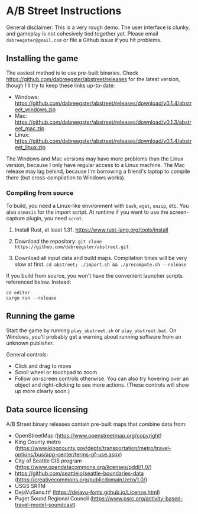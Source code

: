 # A/B Street Instructions

General disclaimer: This is a very rough demo. The user interface is clunky, and
gameplay is not cohesively tied together yet. Please email
`dabreegster@gmail.com` or file a Github issue if you hit problems.

## Installing the game

The easiest method is to use pre-built binaries. Check
https://github.com/dabreegster/abstreet/releases for the latest version, though
I'll try to keep these links up-to-date:

- Windows:
  https://github.com/dabreegster/abstreet/releases/download/v0.1.4/abstreet_windows.zip
- Mac:
  https://github.com/dabreegster/abstreet/releases/download/v0.1.3/abstreet_mac.zip
- Linux:
  https://github.com/dabreegster/abstreet/releases/download/v0.1.4/abstreet_linux.zip

The Windows and Mac versions may have more problems than the Linux version,
because I only have regular access to a Linux machine. The Mac release may lag
behind, because I'm borrowing a friend's laptop to compile there (but
cross-compilation to Windows works).

### Compiling from source

To build, you need a Linux-like environment with `bash`, `wget`, `unzip`, etc.
You also `osmosis` for the import script. At runtime if you want to use the
screen-capture plugin, you need `scrot`.

1.  Install Rust, at least 1.31. https://www.rust-lang.org/tools/install

2.  Download the repository:
    `git clone https://github.com/dabreegster/abstreet.git`

3.  Download all input data and build maps. Compilation times will be very slow
    at first. `cd abstreet; ./import.sh && ./precompute.sh --release`

If you build from source, you won't have the convenient launcher scripts
referenced below. Instead:

```
cd editor
cargo run --release
```

## Running the game

Start the game by running `play_abstreet.sh` or `play_abstreet.bat`. On Windows,
you'll probably get a warning about running software from an unknown publisher.

General controls:

- Click and drag to move
- Scroll wheel or touchpad to zoom
- Follow on-screen controls otherwise. You can also try hovering over an object
  and right-clicking to see more actions. (These controls will show up more
  clearly soon.)

## Data source licensing

A/B Street binary releases contain pre-built maps that combine data from:

- OpenStreetMap (https://www.openstreetmap.org/copyright)
- King County metro
  (https://www.kingcounty.gov/depts/transportation/metro/travel-options/bus/app-center/terms-of-use.aspx)
- City of Seattle GIS program
  (https://www.opendatacommons.org/licenses/pddl/1.0/)
- https://github.com/seattleio/seattle-boundaries-data
  (https://creativecommons.org/publicdomain/zero/1.0/)
- USGS SRTM
- DejaVuSans.ttf (https://dejavu-fonts.github.io/License.html)
- Puget Sound Regional Council (https://www.psrc.org/activity-based-travel-model-soundcast)
